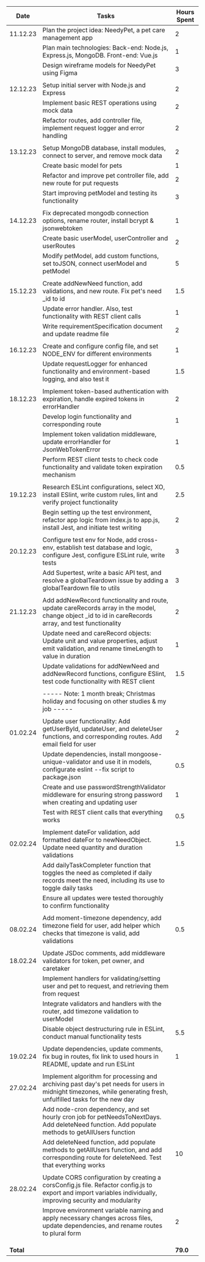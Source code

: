 | Date      | Tasks                                                                                                                                                            | Hours Spent |
| --------- | ---------------------------------------------------------------------------------------------------------------------------------------------------------------- | ----------- |
| 11.12.23  | Plan the project idea: NeedyPet, a pet care management app                                                                                                       | 2           |
|           | Plan main technologies: Back-end: Node.js, Express.js, MongoDB. Front-end: Vue.js                                                                                | 1           |
|           | Design wireframe models for NeedyPet using Figma                                                                                                                 | 3           |
|           |                                                                                                                                                                  |             |
| 12.12.23  | Setup initial server with Node.js and Express                                                                                                                    | 2           |
|           | Implement basic REST operations using mock data                                                                                                                  | 2           |
|           | Refactor routes, add controller file, implement request logger and error handling                                                                                | 2           |
|           |                                                                                                                                                                  |             |
| 13.12.23  | Setup MongoDB database, install modules, connect to server, and remove mock data                                                                                 | 2           |
|           | Create basic model for pets                                                                                                                                      | 1           |
|           | Refactor and improve pet controller file, add new route for put requests                                                                                         | 2           |
|           | Start improving petModel and testing its functionality                                                                                                           | 3           |
|           |                                                                                                                                                                  |             |
| 14.12.23  | Fix deprecated mongodb connection options, rename router, install bcrypt & jsonwebtoken                                                                          | 1           |
|           | Create basic userModel, userController and userRoutes                                                                                                            | 2           |
|           | Modify petModel, add custom functions, set toJSON, connect userModel and petModel                                                                                | 5           |
|           |                                                                                                                                                                  |             |
| 15.12.23  | Create addNewNeed function, add validations, and new route. Fix pet's need \_id to id                                                                            | 1.5         |
|           | Update error handler. Also, test functionality with REST client calls                                                                                            | 1           |
|           | Write requirementSpecification document and update readme file                                                                                                   | 2           |
|           |                                                                                                                                                                  |             |
| 16.12.23  | Create and configure config file, and set NODE_ENV for different environments                                                                                    | 1           |
|           | Update requestLogger for enhanced functionality and environment-based logging, and also test it                                                                  | 1.5         |
|           |                                                                                                                                                                  |             |
| 18.12.23  | Implement token-based authentication with expiration, handle expired tokens in errorHandler                                                                      | 2           |
|           | Develop login functionality and corresponding route                                                                                                              | 1           |
|           | Implement token validation middleware, update errorHandler for JsonWebTokenError                                                                                 | 1           |
|           | Perform REST client tests to check code functionality and validate token expiration mechanism                                                                    | 0.5         |
|           |                                                                                                                                                                  |             |
| 19.12.23  | Research ESLint configurations, select XO, install ESlint, write custom rules, lint and verify project functionality                                             | 2.5         |
|           | Begin setting up the test environment, refactor app logic from index.js to app.js, install Jest, and initiate test writing                                       | 2           |
|           |                                                                                                                                                                  |             |
| 20.12.23  | Configure test env for Node, add cross-env, establish test database and logic, configure Jest, configure ESLint rule, write tests                                | 3           |
|           | Add Supertest, write a basic API test, and resolve a globalTeardown issue by adding a globalTeardown file to utils                                               | 3           |
|           |                                                                                                                                                                  |             |
| 21.12.23  | Add addNewRecord functionality and route, update careRecords array in the model, change object \_id to id in careRecords array, and test functionality           | 2           |
|           | Update need and careRecord objects: Update unit and value properties, adjust emit validation, and rename timeLength to value in duration                         | 1           |
|           | Update validations for addNewNeed and addNewRecord functions, configure ESlint, test code functionality with REST client                                         | 1.5         |
|           |                                                                                                                                                                  |             |
|           | ----- Note: 1 month break; Christmas holiday and focusing on other studies & my job -----                                                                        |             |
|           |                                                                                                                                                                  |             |
| 01.02.24  | Update user functionality: Add getUserById, updateUser, and deleteUser functions, and corresponding routes. Add email field for user                             | 2           |
|           | Update dependencies, install mongoose-unique-validator and use it in models, configurate eslint --fix script to package.json                                     | 0.5         |
|           | Create and use passwordStrengthValidator middleware for ensuring strong password when creating and updating user                                                 | 1           |
|           | Test with REST client calls that everything works                                                                                                                | 0.5         |
|           |                                                                                                                                                                  |             |
| 02.02.24  | Implement dateFor validation, add formatted dateFor to newNeedObject. Update need quantity and duration validations                                              | 1.5         |
|           | Add dailyTaskCompleter function that toggles the need as completed if daily records meet the need, including its use to toggle daily tasks                       |             |
|           | Ensure all updates were tested thoroughly to confirm functionality                                                                                               |             |
|           |                                                                                                                                                                  |             |
| 08.02.24  | Add moment-timezone dependency, add timezone field for user, add helper which checks that timezone is valid, add validations                                     | 0.5         |
|           |                                                                                                                                                                  |             |
| 18.02.24  | Update JSDoc comments, add middleware validators for token, pet owner, and caretaker                                                                             |             |
|           | Implement handlers for validating/setting user and pet to request, and retrieving them from request                                                              |             |
|           | Integrate validators and handlers with the router, add timezone validation to userModel                                                                          |             |
|           | Disable object destructuring rule in ESLint, conduct manual functionality tests                                                                                  | 5.5         |
|           |                                                                                                                                                                  |             |
| 19.02.24  | Update dependencies, update comments, fix bug in routes, fix link to used hours in README, update and run ESLint                                                 | 1           |
|           |                                                                                                                                                                  |             |
| 27.02.24  | Implement algorithm for processing and archiving past day's pet needs for users in midnight timezones, while generating fresh, unfulfilled tasks for the new day |             |
|           | Add node-cron dependency, and set hourly cron job for petNeedsToNextDays. Add deleteNeed function. Add populate methods to getAllUsers function                  |             |
|           | Add deleteNeed function, add populate methods to getAllUsers function, and add corresponding route for deleteNeed. Test that everything works                    | 10          |
|           |                                                                                                                                                                  |             |
| 28.02.24  | Update CORS configuration by creating a corsConfig.js file. Refactor config.js to export and import variables individually, improving security and modularity    |             |
|           | Improve environment variable naming and apply necessary changes across files, update dependencies, and rename routes to plural form                              | 2           |
|           |                                                                                                                                                                  |             |
|           |                                                                                                                                                                  |             |
|           |                                                                                                                                                                  |             |
| **Total** |                                                                                                                                                                  | **79.0**    |
